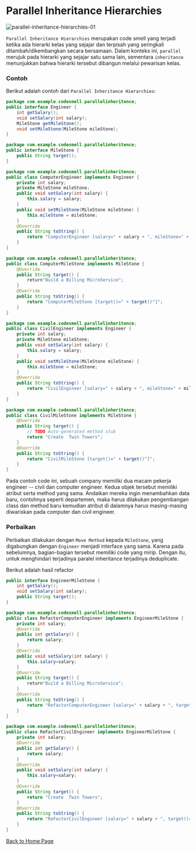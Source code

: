 # Parallel Inheritance Hierarchies

![parallel-inheritance-hierarchies-01](https://github.com/jonathanchr1/code-re/assets/113973058/3dbea40f-309f-4479-a7d9-d5d36c9fd0cb)

`Parallel Inheritance Hierarchies` merupakan code smell yang terjadi ketika ada hierarki kelas yang sejajar dan terpisah yang seringkali ditambah/dikembangkan secara bersamaan. Dalam konteks ini, `parallel` merujuk pada hierarki yang sejajar satu sama lain, sementara `inheritance` menunjukkan bahwa hierarki tersebut dibangun melalui pewarisan kelas.

### Contoh

Berikut adalah contoh dari `Parallel Inheritance Hierarchies`:

```java
package com.example.codesmell.parallelinheritence;
public interface Engineer {
    int getSalary();
    void setSalary(int salary);
    MileStone getMileStone();
    void setMileStone(MileStone mileStone);
}
```
```java
package com.example.codesmell.parallelinheritence;
public interface MileStone {
    public String target();
}
```
```java
package com.example.codesmell.parallelinheritence;
public class ComputerEngineer implements Engineer {
    private int salary;
    private MileStone mileStone;
    public void setSalary(int salary) {
        this.salary = salary;
    }
    public void setMileStone(MileStone mileStone) {
        this.mileStone = mileStone;
    }
    @Override
    public String toString() {
        return "ComputerEngineer [salary=" + salary + ", mileStone=" + mileStone + "]";
    }
}
```
```java
package com.example.codesmell.parallelinheritence;
public class ComputerMileStone implements MileStone {
    @Override
    public String target() {
        return"Build a Billing MicroService";
    }
    @Override
    public String toString() {
        return "ComputerMileStone [target()=" + target()"]";
    }
}
```
```java
package com.example.codesmell.parallelinheritence;
public class CivilEngineer implements Engineer {
    private int salary;
    private MileStone mileStone;
    public void setSalary(int salary) {
        this.salary = salary;
    }
    public void setMileStone(MileStone mileStone) {
        this.mileStone = mileStone;
    }
    @Override
    public String toString() {
        return "CivilEngineer [salary=" + salary + ", mileStone=" + mileStone + "]";
    }
}
```
```java
package com.example.codesmell.parallelinheritence;
public class CivilMileStone implements MileStone {
    @Override
    public String target() {
        // TODO Auto-generated method stub
        return "Create  Twin Towers";
    }
    @Override
    public String toString() {
        return "CivilMileStone [target()=" + target()"]";
    }
}
```

Pada contoh code ini, sebuah company memiliki dua macam pekerja engineer -- civil dan computer engineer. Kedua objek tersebut memiliki atribut serta method yang sama. Andaikan mereka ingin menambahkan data baru, contohnya seperti departemen, maka harus dilakukan pengembangan class dan method baru kemudian atribut di dalamnya harus masing-masing diwariskan pada computer dan civil engineer.

### Perbaikan

Perbaikan dilakukan dengan `Move Method` kepada `MileStone`, yang digabungkan dengan `Engineer` menjadi interface yang sama. Karena pada sebelumnya, bagian-bagian tersebut memiliki code yang mirip. Dengan itu, untuk menghindari terjadinya paralel inheritance terjadinya deduplicate.

Berikut adalah hasil refactor

```java
public interface EngineerMileStone {
    int getSalary();
    void setSalary(int salary);
    public String target();
}
```
```java
package com.example.codesmell.parallelinheritence;
public class RefactorComputerEngineer implements EngineerMileStone {
    private int salary; 
    @Override
    public int getSalary() {
        return salary;
    }
    @Override
    public void setSalary(int salary) {
        this.salary=salary;
    }
    @Override
    public String target() {
        return"Build a Billing MicroService";
    }
    @Override
    public String toString() {
        return "RefactorComputerEngineer [salary=" + salary + ", target()=" + target() + "]";
    }
}
```
```java
package com.example.codesmell.parallelinheritence;
public class ReFactorCivilEngineer implements EngineerMileStone {
    private int salary; 
    @Override
    public int getSalary() {
        return salary;
    }
    @Override
    public void setSalary(int salary) {
        this.salary=salary;
    }
    @Override
    public String target() {
        return "Create  Twin Towers";
    }
    @Override
    public String toString() {
        return "ReFactorCivilEngineer [salary=" + salary + ", target()=" + target() + "]";
    }
}
```

[Back to Home Page](https://jonathanchr1.github.io/code-re/)
